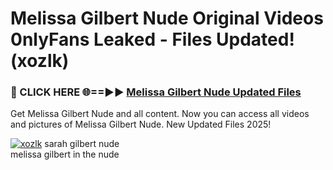 # Melissa Gilbert Nude Original Videos 0nlyFans Leaked - Files Updated! (xozlk)

<h3>🔴 CLICK HERE 🌐==►► <a href="https://tinyurl.com/5h6xmrr3" rel="nofollow">Melissa Gilbert Nude Updated Files</a></h3>

Get Melissa Gilbert Nude and all content. Now you can access all videos and pictures of Melissa Gilbert Nude. New Updated Files 2025!

[![xozlk](https://i.imgur.com/KVD873Z.gif)](https://tinyurl.com/5h6xmrr3)
sarah gilbert nude<br>
melissa gilbert in the nude